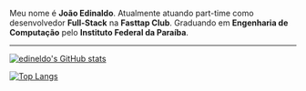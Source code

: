 
Meu nome é **João Edinaldo**. Atualmente atuando part-time como desenvolvedor **Full-Stack** na **Fasttap Club**. 
Graduando em **Engenharia de Computação** pelo **Instituto Federal da Paraíba**.


<hr>

[![edineldo's GitHub stats](https://github-readme-stats.vercel.app/api?username=edineldo&count_private=true&show_icons=true&theme=radical)](https://github.com/edineldo/github-readme-stats)

[![Top Langs](https://github-readme-stats.vercel.app/api/top-langs/?username=edineldo&layout=compact)](https://github.com/edineldo/github-readme-stats)


